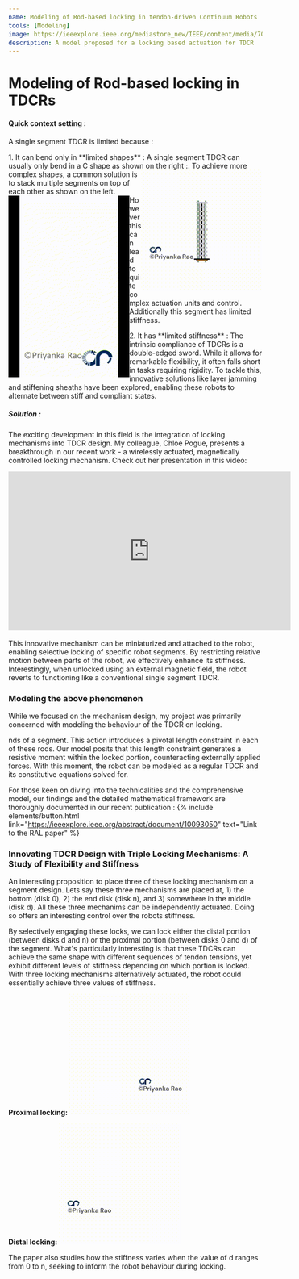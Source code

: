 ```yaml
---
name: Modeling of Rod-based locking in tendon-driven Continuum Robots
tools: [Modeling]
image: https://ieeexplore.ieee.org/mediastore_new/IEEE/content/media/7083369/10102643/10093050/rao1-3264869-small.gif
description: A model proposed for a locking based actuation for TDCR
---
```


# Modeling of Rod-based locking in TDCRs

#### Quick context setting :
A single segment TDCR is limited because :
<p>1. It can bend only in **limited shapes** : A single segment TDCR can usually only bend in a C shape as shown on the right :<img align="right" src="/images/c.gif">. To achieve more complex shapes, a common solution is to stack multiple segments on top of each other as shown on the left.
<img align="left" src="/images/multiple_segments.gif">
However this can lead to quite complex actuation units and control. 
Additionally this segment has limited stiffness.
</p> 

<p>2. It has **limited stiffness** : The intrinsic compliance of TDCRs is a double-edged sword. While it allows for remarkable flexibility, it often falls short in tasks requiring rigidity. To tackle this, innovative solutions like layer jamming and stiffening sheaths have been explored, enabling these robots to alternate between stiff and compliant states.
</p> 

##### Solution :
The exciting development in this field is the integration of locking mechanisms into TDCR design. My colleague, Chloe Pogue, presents a breakthrough in our recent work - a wirelessly actuated, magnetically controlled locking mechanism. Check out her presentation in this video:

<p class="text-center">
<iframe width="560" height="315" src="https://www.youtube.com/embed/y9G-J1wP5O4?si=bcwUbfycdAw01XrF" title="YouTube video player" frameborder="0" allow="accelerometer; autoplay; clipboard-write; encrypted-media; gyroscope; picture-in-picture; web-share" allowfullscreen></iframe>
</p>

This innovative mechanism can be miniaturized and attached to the robot, enabling selective locking of specific robot segments. By restricting relative motion between parts of the robot, we effectively enhance its stiffness. Interestingly, when unlocked using an external magnetic field, the robot reverts to functioning like a conventional single segment TDCR.

### Modeling the above phenomenon

While we focused on the mechanism design, my project was primarily concerned with modeling the behaviour of the TDCR on locking.

nds of a segment. This action introduces a pivotal length constraint in each of these rods. Our model posits that this length constraint generates a resistive moment within the locked portion, counteracting externally applied forces. With this moment, the robot can be modeled as a regular TDCR and its constitutive equations solved for. 

For those keen on diving into the technicalities and the comprehensive model, our findings and the detailed mathematical framework are thoroughly documented in our recent publication : {% include elements/button.html link="https://ieeexplore.ieee.org/abstract/document/10093050" text="Link to the RAL paper" %} 

### Innovating TDCR Design with Triple Locking Mechanisms: A Study of Flexibility and Stiffness

An interesting proposition to place three of these locking mechanism on a segment design. Lets say these three mechanisms are placed at, 1) the bottom (disk 0), 2) the end disk (disk n), and 3) somewhere in the middle (disk d). All these three mechanims can be independently actuated. Doing so offers an interesting control over the robots stiffness. 

By selectively engaging these locks, we can lock either the distal portion (between disks d and n) or the proximal portion (between disks 0 and d) of the segment. What's particularly interesting is that these TDCRs can achieve the same shape with different sequences of tendon tensions, yet exhibit different levels of stiffness depending on which portion is locked. With three locking mechanisms alternatively actuated, the robot could essentially achieve three values of stiffness.

**Proximal locking:**
<img align="text-center" src="/images/first_anim.gif">

**Distal locking:**
<img align="text-center" src="/images/second_anim.gif">


The paper also studies how the stiffness varies when the value of d ranges from 0 to n, seeking to inform the robot behaviour during locking. 

